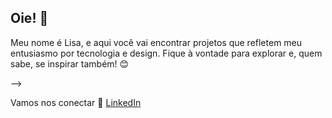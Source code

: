 ## Oie! 👋

Meu nome é Lisa, e aqui você vai encontrar projetos que refletem meu entusiasmo por tecnologia e design. 
Fique à vontade para explorar e, quem sabe, se inspirar também! 😊

-->

Vamos nos conectar 🤝 [LinkedIn](https://www.linkedin.com/in/lisa-mignot/)
